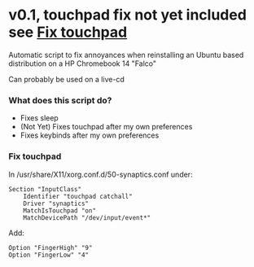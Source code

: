 # v0.1, touchpad fix not yet included see [Fix touchpad](#fix-touchpad)

Automatic script to fix annoyances when reinstalling an Ubuntu based distribution on a HP Chromebook 14 "Falco"

Can probably be used on a live-cd

### What does this script do?

* Fixes sleep
* (Not Yet) Fixes touchpad after my own preferences
* Fixes keybinds after my own preferences

### Fix touchpad
  In /usr/share/X11/xorg.conf.d/50-synaptics.conf under:

    Section "InputClass"
        Identifier "touchpad catchall"
        Driver "synaptics"
        MatchIsTouchpad "on"
        MatchDevicePath "/dev/input/event*"

Add:

    Option "FingerHigh" "9"
    Option "FingerLow" "4"
